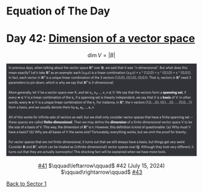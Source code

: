 # Equation of The Day

# Day 42: [Dimension of a vector space](https://en.wikipedia.org/wiki/Dimension_(vector_space))

$$\dim V=|B|$$

<picture><img alt="Day 42" src="0042.png"></picture>

<center><a href="0041.html">#41</a> $\qquad\leftarrow\qquad$ #42 (July 15, 2024) $\qquad\rightarrow\qquad$ <a href="0043.html">#43</a></center>

[Back to Sector 1](../0-63.md)

<script src="https://utteranc.es/client.js" repo="12AbBa/eotd" issue-term="pathname" theme="github-light" crossorigin="anonymous" async> </script>